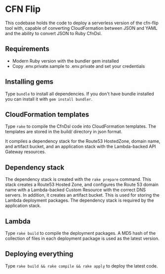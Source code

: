 # CFN Flip

This codebase holds the code to deploy a serverless version of the
cfn-flip tool with, capable of converting CloudFormation between JSON
and YAML and the ability to convert JSON to Ruby CfnDsl.

## Requirements

- Modern Ruby version with the bundler gem installed
- Copy .env.private.sample to .env.private and set your credentials

## Installing gems

Type `bundle` to install all dependencies. If you don't have bundle installed
you can install it with `gem install bundler`.

## CloudFormation templates

Type `rake` to compile the CfnDsl code into CloudFormation templates.
The templates are stored in the build/ directory in json format.

It compiles a dependency stack for the Route53 HostedZone, domain name, and
artifact bucket, and an application stack with the Lambda-backed API Gateway
resources.

## Dependency stack

The dependency stack is created with the `rake prepare` command. This stack
creates a Route53 Hosted Zone, and configures the Route 53 domain name with
a Lambda-backed Custom Resource with the correct DNS servers. In addition,
it creates an artifact bucket. This is used for storing the Lambda
deployment packages. The dependency stack is required by the application
stack.

## Lambda

Type `rake build` to compile the deployment packages. A MD5 hash of the
collection of files in each deployment package is used as the latest
version.

## Deploying everything

Type `rake build && rake compile && rake apply` to deploy the latest code.